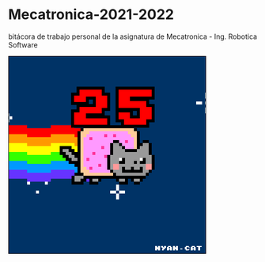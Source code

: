 # Mecatronica-2021-2022
bitácora de trabajo personal de la asignatura de Mecatronica - Ing. Robotica Software

![](Ejercicio2-img1.gif)
